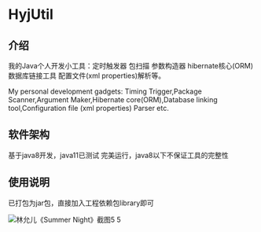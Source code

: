
# HyjUtil

## 介绍
我的Java个人开发小工具：定时触发器 包扫描 参数构造器 hibernate核心(ORM) 数据库链接工具 配置文件(xml properties)解析等。

My personal development gadgets: Timing Trigger,Package Scanner,Argument Maker,Hibernate core(ORM),Database linking tool,Configuration file (xml properties) Parser etc.

## 软件架构
基于java8开发，java11已测试 完美运行，java8以下不保证工具的完整性

## 使用说明
已打包为jar包，直接加入工程依赖包library即可

![林允儿《Summer Night》截图5 5](https://user-images.githubusercontent.com/69849788/113505173-c8573900-956f-11eb-9579-9c19f5f3ddc2.png)
